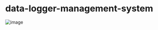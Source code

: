 # data-logger-management-system
![image](https://github.com/raduma142/data-logger-management-system/assets/69161202/deba6d92-2447-4566-a7d3-ca84e2b1b834)
